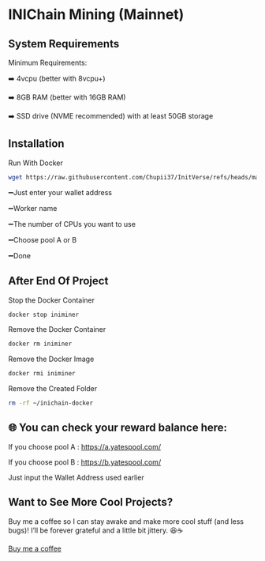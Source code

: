 #  INIChain Mining (Mainnet)

## System Requirements
Minimum Requirements:

➡️ 4vcpu (better with 8vcpu+)

➡️ 8GB RAM (better with 16GB RAM)

➡️ SSD drive (NVME recommended) with at least 50GB storage

## Installation
Run With Docker
```bash
wget https://raw.githubusercontent.com/Chupii37/InitVerse/refs/heads/main/Mainet/iniminer.sh && chmod +x iniminer.sh && ./iniminer.sh
 ```
➖Just enter your wallet address

➖Worker name

➖The number of CPUs you want to use

➖Choose pool A or B

➖Done

## After End Of Project
Stop the Docker Container
```bash
docker stop iniminer
 ```

Remove the Docker Container
```bash
docker rm iniminer
 ```

Remove the Docker Image
```bash
docker rmi iniminer
 ```

Remove the Created Folder
```bash
rm -rf ~/inichain-docker
 ```

## 🌐 You can check your reward balance here:
If you choose pool A : https://a.yatespool.com/

If you choose pool B : https://b.yatespool.com/

Just input the Wallet Address used earlier

## Want to See More Cool Projects?

Buy me a coffee so I can stay awake and make more cool stuff (and less bugs)! I’ll be forever grateful and a little bit jittery. 😆☕ 

[Buy me a coffee](https://paypal.me/chupii37 )
